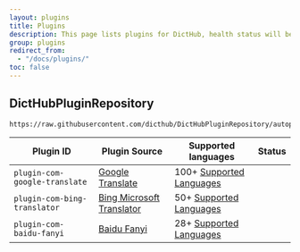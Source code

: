 ```yaml
---
layout: plugins
title: Plugins
description: This page lists plugins for DictHub, health status will be updated automatically.
group: plugins
redirect_from:
  - "/docs/plugins/"
toc: false
---
```


## DictHubPluginRepository

```
https://raw.githubusercontent.com/dicthub/DictHubPluginRepository/autopublish/index.json
```

Plugin ID | Plugin Source | Supported languages | Status
----------|---------------|---------------------|-------
`plugin-com-google-translate`|[Google Translate](https://translate.google.com/)|100+ [Supported Languages](https://translate.google.com/intl/en/about/languages/)|<i class="fas fa-check-circle text-success"></i>
`plugin-com-bing-translator`|[Bing Microsoft Translator](https://www.bing.com/translator)|50+ [Supported Languages](https://translator.microsoft.com/help/languages/)|<i class="fas fa-check-circle text-success"></i>
`plugin-com-baidu-fanyi`|[Baidu Fanyi](https://fanyi.baidu.com/)|28+ [Supported Languages](https://fanyi.baidu.com/)|<i class="fas fa-check-circle text-success"></i>